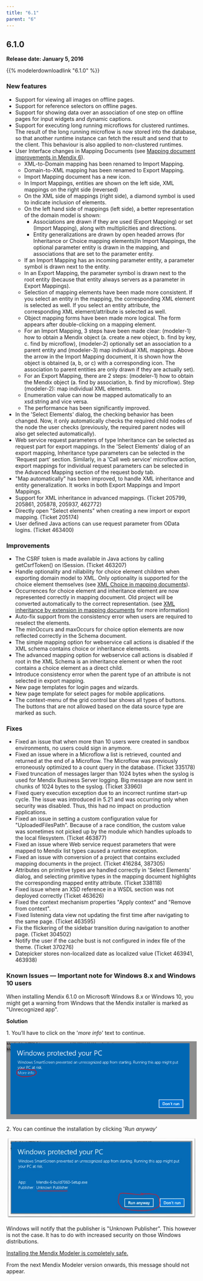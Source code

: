 ```yaml
---
title: "6.1"
parent: "6"
---
```


## 6.1.0

**Release date: January 5, 2016**

{{% modelerdownloadlink "6.1.0" %}}

### New features

*   Support for viewing all images on offline pages.
*   Support for reference selectors on offline pages.
*   Support for showing data over an association of one step on offline pages for input widgets and dynamic captions.
*   Support for executing long running microflows for clustered runtimes. The result of the long running microflow is now stored into the database, so that another runtime instance can fetch the result and send that to the client. This behaviour is also applied to non-clustered runtimes.
*   User Interface changes in Mapping Documents (see [Mapping document improvements in Mendix 6](https://www.mendix.com/blog/mapping-document-improvements-mendix-6)).
    *   XML-to-Domain mapping has been renamed to Import Mapping.
    *   Domain-to-XML mapping has been renamed to Export Mapping.
    *   Import Mapping document has a new icon.
    *   In Import Mappings, entities are shown on the left side, XML mappings on the right side (reversed)
    *   On the XML side of mappings (right side), a diamond symbol is used to indicate inclusion of elements.
    *   On the left hand side of mappings (left side), a better representation of the domain model is shown:
        *   Associations are drawn if they are used (Export Mapping) or set (Import Mapping), along with multiplicities and directions.
        *   Entity generalizations are drawn by open headed arrows (for Inheritance or Choice mapping elements)In Import Mappings, the optional parameter entity is drawn in the mapping, and associations that are set to the parameter entity.
    *   If an Import Mapping has an incoming parameter entity, a parameter symbol is drawn next to the entity.
    *   In an Export Mapping, the parameter symbol is drawn next to the root entity (because that entity always servers as a parameter in Export Mappings).
    *   Selection of mapping elements have been made more consistent. If you select an entity in the mapping, the corresponding XML element is selected as well. If you select an entity attribute, the corresponding XML element/attribute is selected as well.
    *   Object mapping forms have been made more logical. The form appears after double-clicking on a mapping element.
    *   For an Import Mapping, 3 steps have been made clear: (modeler-1) how to obtain a Mendix object (a. create a new object, b. find by key, c. find by microflow), (modeler-2) optionally set an association to a parent entity and (modeler-3) map individual XML mappings. Above the arrow in the Import Mapping document, it is shown how the object is obtained (a, b, or c) with a corresponding icon. The association to parent entities are only drawn if they are actually set).
    *   For an Export Mapping, there are 2 steps: (modeler-1) how to obtain the Mendix object (a. find by association, b. find by microflow). Step (modeler-2): map individual XML elements.
    *   Enumeration value can now be mapped automatically to an xsd:string and vice versa.
    *   The performance has been significantly improved.
*   In the 'Select Elements' dialog, the checking behavior has been changed. Now, it only automatically checks the required child nodes of the node the user checks (previously, the required parent nodes will also get selected automatically).
*   Web service request parameters of type Inheritance can be selected as request part for export mappings. In the 'Select Elements' dialog of an export mapping, Inheritance type parameters can be selected in the 'Request part' section. Similarly, in a 'Call web service' microflow action, export mappings for individual request parameters can be selected in the Advanced Mapping section of the request body tab.
*   "Map automatically" has been improved, to handle XML inheritance and entity generalization. It works in both Export Mappings and Import Mappings.
*   Support for XML inheritance in advanced mappings. (Ticket 205799, 205861, 205878, 205937, 462772)
*   Directly open "Select elements" when creating a new import or export mapping. (Ticket 205174)
*   User defined Java actions can use request parameter from OData logins. (Ticket 463400)

### Improvements

*   The CSRF token is made available in Java actions by calling getCsrfToken() on ISession. (Ticket 463207)
*   Handle optionality and nillability for choice element children when exporting domain model to XML. Only optionality is supported for the choice element themselves (see [XML Choice in mapping documents](/refguide6/xml-inheritance-and-choice#xml-choice)).
*   Occurrences for choice element and inheritance element are now represented correctly in mapping document. Old project will be converted automatically to the correct representation. (see [XML inheritance by extension in mapping documents](https://www.mendix.com/blog/xml-inheritance-extension-mapping-documents) for more information)
*   Auto-fix support from the consistency error when users are required to reselect the elements.
*   The minOccurs and maxOccurs for choice option elements are now reflected correctly in the Schema document.
*   The simple mapping option for webservice call actions is disabled if the XML schema contains choice or inheritance elements.
*   The advanced mapping option for webservice call actions is disabled if root in the XML Schema is an inheritance element or when the root contains a choice element as a direct child.
*   Introduce consistency error when the parent type of an attribute is not selected in export mapping.
*   New page templates for login pages and wizards.
*   New page template for select pages for mobile applications.
*   The context-menu of the grid control bar shows all types of buttons. The buttons that are not allowed based on the data source type are marked as such.

### Fixes

*   Fixed an issue that when more than 10 users were created in sandbox environments, no users could sign in anymore.
*   Fixed an issue where in a Microflow a list is retrieved, counted and returned at the end of a Microflow. The Microflow was previously erroneously optimized to a count query in the database. (Ticket 335178)
*   Fixed truncation of messages larger than 1024 bytes when the syslog is used for Mendix Business Server logging. Big message are now sent in chunks of 1024 bytes to the syslog. (Ticket 33960)
*   Fixed query execution exception due to an incorrect runtime start-up cycle. The issue was introduced in 5.21 and was occurring only when security was disabled. Thus, this had no impact on production applications.
*   Fixed an issue in setting a custom configuration value for "UploadedFilesPath". Because of a race condition, the custom value was sometimes not picked up by the module which handles uploads to the local filesystem. (Ticket 463877)
*   Fixed an issue where Web service request parameters that were mapped to Mendix list types caused a runtime exception.
*   Fixed an issue with conversion of a project that contains excluded mapping documents in the project. (Ticket 416284, 387305)
*   Attributes on primitive types are handled correctly in 'Select Elements' dialog, and selecting primitive types in the mapping document highlights the corresponding mapped entity attribute. (Ticket 338118)
*   Fixed issue where an XSD reference in a WSDL section was not deployed correctly (Ticket 463626)
*   Fixed the context mechanism properties "Apply context" and "Remove from context".
*   Fixed listening data view not updating the first time after navigating to the same page. (Ticket 463595)
*   Fix the flickering of the sidebar transition during navigation to another page. (Ticket 304502)
*   Notify the user if the cache bust is not configured in index file of the theme. (Ticket 370276)
*   Datepicker stores non-localized date as localized value (Ticket 463941, 463938)

### Known Issues — Important note for Windows 8.x and Windows 10 users

When installing Mendix 6.1.0 on Microsoft Windows 8.x or Windows 10, you might get a warning from Windows that the Mendix installer is marked as "Unrecognized app".

**Solution**

1\. You’ll have to click on the '_more info_' text to continue.

![](attachments/19202284/19398810.png)

2\. You can continue the installation by clicking '_Run anyway_'

![](attachments/19202284/19398812.jpeg)

Windows will notify that the publisher is "Unknown Publisher". This however is not the case. It has to do with increased security on those Windows distributions.

<u>Installing the Mendix Modeler is completely safe.</u>

From the next Mendix Modeler version onwards, this message should not appear.
